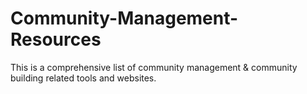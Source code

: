 # Community-Management-Resources
This is a comprehensive list of community management &amp; community building related tools and websites.
